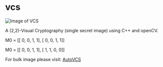 # vcs

![Image of VCS](https://i.imgur.com/mMlmtQs.jpg)

A (2,2)-Visual Cryptography (single secret image) using C++ and openCV.

M0 = [[ 0, 0, 1, 1], [ 0, 0, 1, 1]]

M0 = [[ 0, 0, 1, 1], [ 1, 1, 0, 0]]

For bulk image please visit: [AutoVCS](https://github.com/w-bt/autovcs)
